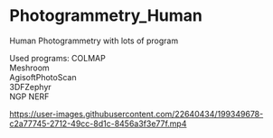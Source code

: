 # Photogrammetry_Human
Human Photogrammetry with lots of program

Used programs:
COLMAP  
Meshroom  
AgisoftPhotoScan  
3DFZephyr  
NGP NERF  

https://user-images.githubusercontent.com/22640434/199349678-c2a77745-2712-49cc-8d1c-8456a3f3e77f.mp4
